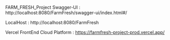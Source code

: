 FARM_FRESH_Project
Swagger-UI : http://localhost:8080/FarmFresh/swagger-ui/index.html#/

LocalHost : http://localhost:8080/FarmFresh

Vercel FrontEnd Cloud Platform : https://farmfresh-project-prod.vercel.app/


